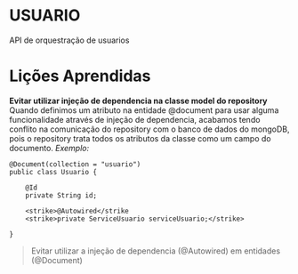 # USUARIO
API de orquestração de usuarios

# Lições Aprendidas
<b>Evitar utilizar injeção de dependencia na classe model do repository</b>
Quando definimos um atributo na entidade @document para usar alguma funcionalidade
através de injeção de dependencia, acabamos tendo conflito na comunicação do repository
com o banco de dados do mongoDB, pois o repository trata todos os atributos da classe 
como um campo do documento.
<i>Exemplo: </i>
```
@Document(collection = "usuario")
public class Usuario {

    @Id
    private String id;

    <strike>@Autowired</strike
    <strike>private ServiceUsuario serviceUsuario;</strike>

}
```
> Evitar utilizar a injeção de dependencia (@Autowired) em entidades (@Document)